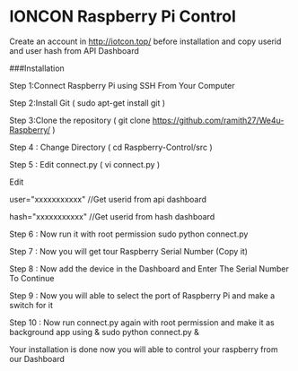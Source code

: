 # IONCON Raspberry Pi Control

Create an account in http://iotcon.top/ before installation and copy userid and user hash from API Dashboard

###Installation

Step 1:Connect Raspberry Pi using SSH From Your Computer

Step 2:Install Git ( sudo apt-get install git )

Step 3:Clone the repository ( git clone https://github.com/ramith27/We4u-Raspberry/ )

Step 4 : Change Directory ( cd Raspberry-Control/src ) 

Step 5 : Edit connect.py ( vi connect.py )

Edit 

   user="xxxxxxxxxxx"  //Get userid from api dashboard
   
   hash="xxxxxxxxxxx"  //Get userid from hash dashboard
   
Step 6 : Now run it with root permission 
   sudo python connect.py 

Step 7 : Now you will get tour Raspberry Serial Number (Copy it)

Step 8 : Now add the device in the Dashboard and Enter The Serial Number To Continue

Step 9 : Now you will able to select the port of Raspberry Pi and make a switch for it

Step 10 : Now run connect.py again with root permission and make it as background app using &
   sudo python connect.py &
   
Your installation is done now you will able to control your raspberry from our Dashboard

